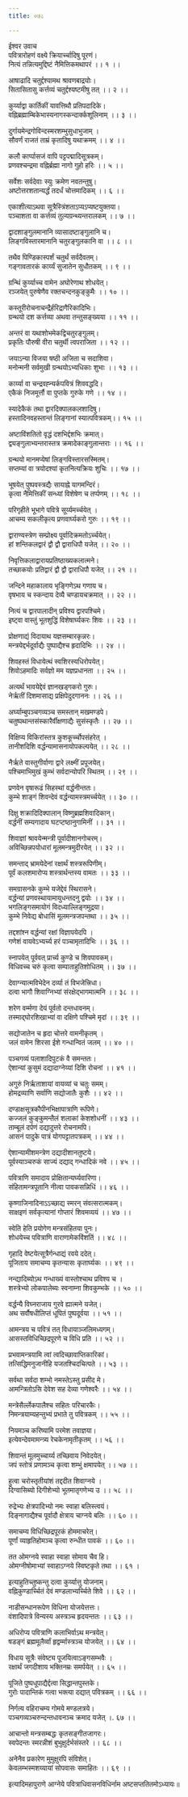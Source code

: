 ```yaml
---
title: ०७८

---
```

ईश्वर उवाच  
पवित्रारोहणं वक्ष्ये क्रियार्च्चादिषु पूरणं।  
नित्यं तन्नित्यमुद्दिष्टं नैमित्तिकमथापरं ।। १ ।।  
  
आषाढादि चतुर्द्दश्यामथ श्रावणबाद्रयोः।  
सितासितासु कर्त्तव्यं चतुर्द्दश्यष्टमीषु तत् ।। २ ।।  
  
कुर्य्याद्वा कार्तिकीं यावत्तिथौ प्रतिपदादिके।  
वह्निब्रह्माम्बिकेभास्यनागस्कन्दार्क्कशूलिनाम् ।। ३ ।।  
  
दुर्गायमेन्द्रगोविन्दस्मरशम्भुसुधाभुजाम् ।  
सौवर्णं राजतं ताम्रं कृतादिषु यथाक्रमम् ।। ४ ।।  
  
कलौ कार्प्पासजं वापि पट्टपद्मादिसूत्रकम्।  
प्रणवश्चन्द्रमा वह्निर्ब्रह्मा नागो गुहो हरिः ।। ५ ।।  
  
सर्वेशः सर्वदेवाः स्युः क्रमेण नवतन्तुषु।  
अष्टोत्तरशतान्यर्द्धं तदर्धं चोत्तमादिकम् ।। ६ ।।  
  
एकाशीत्याऽथवा सूत्रैस्त्रिंशताऽप्यऽप्यष्टयुक्तया।  
पञ्चाशता वा कर्त्तव्यं तुल्यग्रन्थ्यन्तरालकम् ।। ७ ।।  
  
द्वादशाङ्गुलमानानि व्यासादष्टाङ्गुलानि च।  
लिङ्गविस्तारमानानि चतुरङ्गुलकानि वा ।। ८ ।।  
  
तथैव पिण्डिकास्पर्शं चतुर्थं सर्वदैवतम्।  
गङ्गावतारकं कार्य्यं सुजातेन सुधौतकम् ।। ९ ।।  
  
ग्रन्थिं कुर्य्याच्च वामेन अघोरेणाथ शोधयेत्।  
रञ्जयेत् पुरुषेणैव रक्तचन्दनकुङ्कुमैः ।। १० ।।  
  
कस्तूरीरोचनाचन्द्रैर्हरिद्रागैरिकादिभिः।  
ग्रन्थयो दश कर्त्तव्या अथवा तन्तुसङ्ख्यया ।। ११ ।।  
  
अन्तरं वा यथाशोभमेकद्विचतुरङ्गुलम्।  
प्रकृतिः पौरुषी वीरा चतुर्थी त्वपराजिता ।। १२ ।।  
  
जयाऽन्या विजया षष्ठी अजिता च सदाशिवा।  
मनोन्मनी सर्वमुखी ग्रन्थयोऽभ्यधिकाः शुभाः ।। १३ ।।  
  
कार्य्या वा चन्द्रवह्न्यर्कपवित्रं शिववद्धदि।  
एकैकं निजमूर्त्तौ वा पुप्तके गुरुके गणे ।। १४ ।।  
  
स्यादेकैकं तथा द्वारदिक्पालकलशादिषु।  
हस्तादिनवहस्तान्तं लिङ्गानां स्यात्पवित्रकम्।। १५ ।।  
  
अष्टाविंशतितो वृद्धं दशभिर्द्दशभिः क्रमात्।  
द्व्यङ्गुलाभ्यन्तरास्तत्र क्रमादेकाङ्गुलान्तराः ।। १६ ।।  
  
ग्रन्थयो मानमप्येषां लिङ्गविस्तारसस्मितम्।  
सप्तम्यां वा त्रयोदश्यां कृतनित्यक्रियः शुचिः ।। १७ ।।  
  
भूषयेत् पुष्पवस्त्रद्यैः सायाह्ने यागमन्दिरं।  
कृत्वा नैमित्तिकीं सन्ध्यां विशेषेण च तर्प्पणम् ।। १८ ।।  
  
परिगृहीते भूभागे पवित्रे सूर्य्यमर्च्चयेत् ।  
आचम्य सकलीकृत्य प्रणवार्घ्यकरो गुरुः ।। १९ ।।  
  
द्वाराण्यस्त्रेण सम्प्रोक्ष्य पूर्वादिक्रमतोऽर्च्चयेत्।  
हां शन्तिकलद्वारं द्वौ द्वौ द्वाराधिपौ यजेत् ।। २० ।।  
  
निवृत्तिकलाद्वारायप्रतिष्ठाख्यकलात्मने।  
तच्छाकयोः प्रतिद्वारं द्वौ द्वौ द्वाराधिपौ यजेत् ।। २१ ।।  
  
जन्दिने महाकालाय भृङ्गिणेऽथ गणाय च।  
वृषभाय च स्कन्दाय देव्यै चण्डायचक्रमात् ।। २२ ।।  
  
नित्यं च द्वारपालादीन् प्रविश्य द्वारपश्चिमे।  
इष्ट्वा वास्तुं भूतशुद्धिं विशेषार्घ्यकरः शिवः ।। २३ ।।  
  
प्रोक्षणाद्यं विदायाथ यज्ञसम्बारकृन्नरः।  
मन्त्रयेद्दर्भदूर्वाद्यैः पुष्पाद्यैश्च हृदादिभिः ।। २४ ।।  
  
शिवहस्तं विधायेत्थं स्वशिरस्यधिरोपयेत्।  
शिवोऽहमादिः सर्वज्ञो मम यज्ञप्रधानता ।। २५ ।।  
  
अत्यर्थं भावयेद्देवं ज्ञानखड्गकरो गुरुः।  
नेर्ऋतीं दिशमासाद्य प्रक्षिपेदुदगाननः ।। २६ ।।  
  
अर्घ्याम्बुपञ्चगव्यञ्च समस्तान् मखमण्डपे।  
चतुष्पथान्तसंस्कारैर्वीक्षणाद्यैः सुसंस्कृतैः ।। २७ ।।  
  
विक्षिप्य विकिरांस्तत्र कुशकूर्च्चोपसंहरेत् ।  
तानीशदिशि वर्द्धन्यामासनायोपकल्पयेत् ।। २८ ।।  
  
नैर्ऋते वास्तुगीर्वाणा द्वारे लक्ष्मीं प्रपूजयेत्।  
पश्चिमाभिमुखं कुम्भं सर्वदान्योपरि स्थितम् ।। २९ ।।  
  
प्रणवेन वृषारूढं सिहस्थां वर्द्धनीन्ततः।  
कुम्भे शाङ्गं शिवन्देवं वर्द्धन्यामस्त्रमर्च्चयेत् ।। ३० ।।  
  
दिक्षु शक्रादिदिक्पालान् विष्णुब्रह्मशिवादिकान्।  
वर्द्धनीं सम्यगादाय घटप्टष्ठानुगामिनीं ।। ३१ ।।  
  
शिवाज्ञां श्रावयेन्मन्त्री पूर्वादीशानगोचरम्।  
अविच्छिन्नपयोधारां मूलमन्त्रमुदीरयेत् ।। ३२ ।।  
  
समन्ताद् भ्रामयेदेनां रक्षार्थं शस्त्ररूपिणीम्।  
पूर्वं कलशमारोप्य शस्त्रार्थन्तस्य वामतः ।। ३३ ।।  
  
समग्रासनके कुम्भे यजेद्देवं स्थिरासने।  
वर्द्धन्यां प्रणवस्थायामायुधन्तदनु द्वयोः ।। ३४ ।।  
भगलिङ्गसमायोगं विदध्याल्लिङ्गमुद्रया।  
कुम्भे निवेद्य बोधासिं मूलमन्त्रजपन्तथा ।। ३५ ।।  
  
तद्दशांश्न वर्द्धन्यां रक्षां विज्ञापयेदपि ।  
गणेशं वायवेऽभ्यर्च्य हरं पञ्चामृतादिभिः ।। ३६ ।।  
  
स्नापयेत् पूर्ववत् प्रार्च्य कुण्डे च शिवपावकम्।  
विधिवच्च चरुं कृत्वा सम्पाताहुतिशोधितम् ।। ३७ ।।  
  
देवाग्न्यात्मविभेदेन दर्व्या तं विभजेत्त्रिधा।  
दत्वा भागौ शिवाग्निभ्यां संरक्षेद्भागमात्मनि ।। ३८ ।।  
  
शरेण वर्म्मणा देयं पूर्वतो दन्तधावनम्।  
तस्माद्‌घोरशिखाभ्यां वा दक्षिणे पश्चिमे मृदां ।। ३९ ।।  
  
सद्योजातेन च हृदा चोत्तरे वामनीकृतम् ।  
जलं वामेन शिरसा ईशे गन्धान्वितं जलम् ।। ४० ।।  
  
पञ्चगव्यं पलाशादिपुटकं वै समन्ततः।  
ऐशान्यां कुसुमं दद्यादाग्नेय्यां दिशि रोचनां ।। ४१ ।।  
  
अगुरुं निर्ऋताशायां वायव्यां च चतुः समम्।  
होमद्रव्याणि सर्वाणि सद्योजातैः कुशैः ।। ४२ ।।  
  
दण्डाक्षसूत्रकौपीनभिक्षापात्राणि रूपिणे।  
कज्जलं कुङ्कुमन्तैलं शलाकां केशशोधनीं ।। ४३ ।।  
ताम्बूलं दर्पणं दद्यादुत्तरे रोचनामपि।  
आसनं पादुके पात्रं योगपट्टातपत्रकम् ।। ४४ ।।  
  
ऐशान्यामीशमन्त्रेण दद्यादीशानतुष्टये।  
पूर्वस्याञ्चरुकं साज्यं दद्याद् गन्धादिकं नवे ।। ४५ ।।  
  
पवित्राणि समादाय प्रोक्षितान्यर्घ्यवारिणा।  
संहितामन्त्रपूतानि नीत्वा पावकसन्निधिं ।। ४६ ।।  
  
कृष्णाजिनादिनाऽऽच्छाद्य स्मरन् संवत्सरात्मकम्।  
साक्षइणं सर्वकृत्यानां गोप्तारं शिवमव्ययं ।। ४७ ।।  
  
स्वेति हेति प्रयोगेण मन्त्रसंहितया पुनः।  
शोधयेच्च पवित्राणि वाराणामेकविंशतिं ।। ४८ ।।  
  
गृहादि वेष्टयेत्सूत्रैर्गन्धाद्यं रवये ददेत्।  
पूजिताय समाचम्य कृतन्यासः कृतार्घ्यकः ।। ४९ ।।  
  
नन्द्यादिब्योऽथ गन्धाख्यं वास्तोश्चाथ प्रविश्य च ।  
शस्त्रेभ्यो लोकपालेब्यः स्वनाम्ना शिवकुम्भके ।। ५० ।।  
  
वर्द्धन्यै विघ्नराजाय गुरवे ह्यात्मने यजेत्।  
अथ सर्वौषधीलिप्तं धूपितं पुष्पदूर्वया ।। ५१ ।।  
  
आमन्त्रय च पवित्रं तत् विधायाञ्जलिमध्यगम्।  
आसस्तविधिच्छिद्रपूरणे च विधि प्रति ।। ५२ ।।  
  
प्रभवामन्त्रयामि त्वां त्वदिच्छावाप्तिकारिकां।  
तत्सिद्धिमनुजानीहि यजतश्चिदचित्पते ।। ५३ ।।  
  
सर्वथा सर्वदा शम्भो नमस्तेऽस्तु प्रसीद मे।  
आमन्त्रितोऽसि देवेश सह देव्या गणेश्वरैः ।। ५४ ।।  
  
मन्त्रेसैर्ल्लेकपालैश्च सहितः परिचारकैः।  
निमन्त्रयाम्यहन्तुभ्यं प्रभाते तु पवित्रकम् ।। ५५ ।।  
  
नियमञ्च करिष्यामि परमेश तवाज्ञया।  
इत्येवन्देवमामन्त्र्य रेचकेनामृतीकृतम् ।। ५६ ।।  
  
शिवान्तं मूलमुच्चार्य्य तच्छिवाय निवेदयेत्।  
जपं स्तोत्रं प्रणामञ्च कृत्वा शम्भुं क्षमापयेत् ।। ५७ ।।  
  
हुत्वा चरोस्तृतीयांशं तद्ददीत शिवाग्नये ।  
दिग्वासिब्यो दिगीशेभ्यो भूतमातृगणेभ्य उ ।। ५८ ।।  
  
रुद्रेभ्यः क्षेत्रपादिभ्यो नमः स्वाहा बलिस्त्वयं।  
दिङ्नागाद्यैश्च पूर्वादौ क्षेत्राय चाग्नये बलिः ।। ६० ।।  
  
समाचम्य विधिच्छिद्रपूरकं होममाचरेत्।  
पूर्णां व्याहृतिहोमञ्च कृत्वा रुन्धीत पावकं ।। ६० ।।  
  
तत ओमग्नये स्वाहा स्वाहा सोमाय चैव हि।  
ओमग्नीषोमाभ्यां स्वाहाऽग्नये स्विष्टकृते तथा ।। ६१ ।  
  
इत्याहुतिच्तुष्कन्तु दत्वा कुर्य्यात्तु योजनाम्।  
वह्निकुण्डार्च्चितं देवं मण्डलाभ्यर्च्चिते शिवे ।। ६२ ।।  
  
नाडीसन्धानरूपेण विधिना योजयेत्तत्तः।  
वंशादिपात्रे विन्यस्य अस्त्रञ्च हृदयन्ततः ।। ६३ ।।  
  
अधिरोप्य पवित्राणि कलाभिर्वाऽथ मन्त्रयेत्।  
षडङ्गं ब्रह्ममूलैर्व्वां हृद्वर्म्मास्त्रञ्च योजयेत् ।। ६४ ।।  
  
विधाय सूत्रैः संवेष्ट्य पूजयित्वाऽङ्गसम्भवैः ।  
रक्षार्थं जगदीशाय भक्तिनम्रः समर्पयेत् ।। ६५ ।।  
  
पूजिते पुष्पधूपाद्यैर्द्दत्वा सिद्धान्तपुस्तके।  
गुरोः पादान्तिकं गत्वा भक्त्या दद्यात् पवित्रकम् ।। ६६ ।।  
  
निर्गत्य वहिराचम्य गोमये मण्डलत्रये।  
पञ्चगव्यञ्चरुन्दन्तधावनञ्च क्रमाद यजेत् ।. ६७ ।।  
  
आचान्तो मन्त्रसम्बद्धः कृतसङ्गीतजागरः।  
स्वपेदन्तः स्मरन्नीशं बुभुक्षुर्दर्भसंस्तरे ।। ६८ ।।  
  
अनेनैव प्रकारेण मुमुक्षुरपि संविशेत्।  
केवलम्भस्मशय्यायां सोपवासः समाहितः ।। ६९ ।।  
  
इत्यादिमहापुराणे आग्नेये पवित्राधिवासनविधिर्नाम अष्टसप्ततितमोऽध्यायः॥